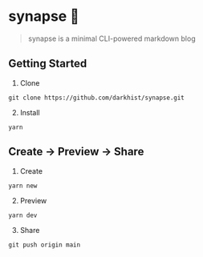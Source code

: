 # synapse 🍃

> synapse is a minimal CLI-powered markdown blog

## Getting Started

1. Clone

```
git clone https://github.com/darkhist/synapse.git
```

2. Install

```
yarn
```

## Create -> Preview -> Share

1. Create

```
yarn new
```

2. Preview

```
yarn dev
```

3. Share

```
git push origin main
```

